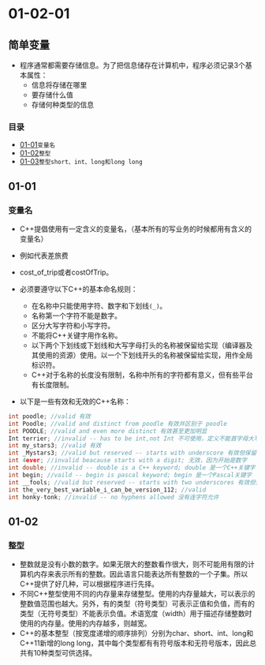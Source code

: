 # 01-02-01
## 简单变量

* 程序通常都需要存储信息。为了把信息储存在计算机中，程序必须记录3个基本属性：
    - 信息将存储在哪里
    - 要存储什么值
    - 存储何种类型的信息

### 目录
* [01-01](https://github.com/TYRMars/AlgorithmLearn/tree/master/CppLearn/01-02-01#01-01)`变量名`
* [01-02](https://github.com/TYRMars/AlgorithmLearn/tree/master/CppLearn/01-02-01#01-02)`整型`
* [01-03](https://github.com/TYRMars/AlgorithmLearn/tree/master/CppLearn/01-02-01#01-03)`整型short、int、long和long long`

## 01-01
### 变量名

* C++提倡使用有一定含义的变量名，（基本所有的写业务的时候都用有含义的变量名）
* 例如代表差旅费
* cost_of_trip或者costOfTrip。
* 必须要遵守以下C++的基本命名规则：
    - 在名称中只能使用字符、数字和下划线`(_)`。
    - 名称第一个字符不能是数字。
    - 区分大写字符和小写字符。
    - 不能将C++关键字用作名称。
    - 以下两个下划线或下划线和大写字母打头的名称被保留给实现（编译器及其使用的资源）使用。以一个下划线开头的名称被保留给实现，用作全局标识符。
    - C++对于名称的长度没有限制，名称中所有的字符都有意义，但有些平台有长度限制。

* 以下是一些有效和无效的C++名称：

```Cpp
int poodle; //valid 有效
int Poodle; //valid and distinct from poodle 有效并区别于 poodle
int POODLE; //valid and even more distinct 有效甚至更加明显
Int terrier; //invalid -- has to be int,not Int 不可使用，定义不能首字母大写 int才可以
int my_stars3; //valid 有效
int _Mystars3; //valid but reserved -- starts with underscore 有效但保留——以下划线开始（有的语言会把开头是下划线的变量当成私有变量）
int 4ever; //invalid beacause starts with a digit; 无效，因为开始是数字
int double; //invalid -- double is a C++ keyword; double 是一个C++关键字
int begin; //vaild -- begin is pascal keyword; begin 是一个Pascal关键字
int __fools; //valid but reserved -- starts with two underscores 有效但保留--以两个下划线开始
int the_very_best_variable_i_can_be_version_112; //valid
int honky-tonk; //invalid -- no hyphens allowed 没有连字符允许
```

## 01-02
### 整型

* 整数就是没有小数的数字。如果无限大的整数看作很大，则不可能用有限的计算机内存来表示所有的整数。因此语言只能表达所有整数的一个子集。所以C++提供了好几种，可以根据程序进行先择。
* 不同C++整型使用不同的内存量来存储整型。使用的内存量越大，可以表示的整数值范围也越大。另外，有的类型（符号类型）可表示正值和负值，而有的类型（无符号类型）不能表示负值。术语宽度（width）用于描述存储整数时使用的内存量。使用的内存越多，则越宽。
* C++的基本整型（按宽度递增的顺序排列）分别为char、short、int、long和C++11新增的long long，其中每个类型都有有符号版本和无符号版本，因此总共有10种类型可供选择。
